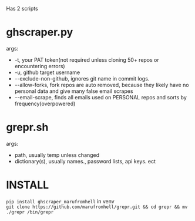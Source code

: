 Has 2 scripts
# ghscraper.py
args:
- -t, your PAT token(not required unless cloning 50+ repos or encountering errors)
- -u, github target username
- --exclude-non-github, ignores git name in commit logs.
- --allow-forks, fork repos are auto removed, because they likely have no personal data and give many false email scrapes 
- --email-scrape, finds all emails used on PERSONAL repos and sorts by frequency(overpowered)
# grepr.sh
args:
- path, usually temp unless changed
- dictionary(s), usually names., password lists, api keys. ect

# INSTALL
`pip install ghscraper_marufromhell` in venv  
`git clone https://github.com/marufromhell/grepr.git && cd grepr && mv ./grepr /bin/grepr`
